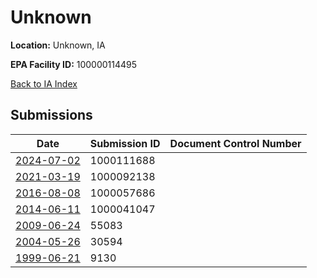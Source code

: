 # Unknown

**Location:** Unknown, IA

**EPA Facility ID:** 100000114495

[Back to IA Index](../../index.md)

## Submissions

| Date | Submission ID | Document Control Number |
|------|--------------|-------------------------|
| [2024-07-02](submissions/1000111688.md) | 1000111688 |  |
| [2021-03-19](submissions/1000092138.md) | 1000092138 |  |
| [2016-08-08](submissions/1000057686.md) | 1000057686 |  |
| [2014-06-11](submissions/1000041047.md) | 1000041047 |  |
| [2009-06-24](submissions/55083.md) | 55083 |  |
| [2004-05-26](submissions/30594.md) | 30594 |  |
| [1999-06-21](submissions/9130.md) | 9130 |  |
